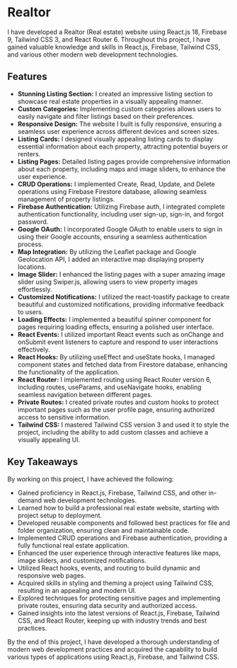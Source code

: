 # Realtor

I have developed a Realtor (Real estate) website using React.js 18, Firebase 9, Tailwind CSS 3, and React Router 6. Throughout this project, I have gained valuable knowledge and skills in React.js, Firebase, Tailwind CSS, and various other modern web development technologies.

## Features

- **Stunning Listing Section:** I created an impressive listing section to showcase real estate properties in a visually appealing manner.
- **Custom Categories:** Implementing custom categories allows users to easily navigate and filter listings based on their preferences.
- **Responsive Design:** The website I built is fully responsive, ensuring a seamless user experience across different devices and screen sizes.
- **Listing Cards:** I designed visually appealing listing cards to display essential information about each property, attracting potential buyers or renters.
- **Listing Pages:** Detailed listing pages provide comprehensive information about each property, including maps and image sliders, to enhance the user experience.
- **CRUD Operations:** I implemented Create, Read, Update, and Delete operations using Firebase Firestore database, allowing seamless management of property listings.
- **Firebase Authentication:** Utilizing Firebase auth, I integrated complete authentication functionality, including user sign-up, sign-in, and forgot password.
- **Google OAuth:** I incorporated Google OAuth to enable users to sign in using their Google accounts, ensuring a seamless authentication process.
- **Map Integration:** By utilizing the Leaflet package and Google Geolocation API, I added an interactive map displaying property locations.
- **Image Slider:** I enhanced the listing pages with a super amazing image slider using Swiper.js, allowing users to view property images effortlessly.
- **Customized Notifications:** I utilized the react-toastify package to create beautiful and customized notifications, providing informative feedback to users.
- **Loading Effects:** I implemented a beautiful spinner component for pages requiring loading effects, ensuring a polished user interface.
- **React Events:** I utilized important React events such as onChange and onSubmit event listeners to capture and respond to user interactions effectively.
- **React Hooks:** By utilizing useEffect and useState hooks, I managed component states and fetched data from Firestore database, enhancing the functionality of the application.
- **React Router:** I implemented routing using React Router version 6, including routes, useParams, and useNavigate hooks, enabling seamless navigation between different pages.
- **Private Routes:** I created private routes and custom hooks to protect important pages such as the user profile page, ensuring authorized access to sensitive information.
- **Tailwind CSS:** I mastered Tailwind CSS version 3 and used it to style the project, including the ability to add custom classes and achieve a visually appealing UI.

## Key Takeaways

By working on this project, I have achieved the following:

- Gained proficiency in React.js, Firebase, Tailwind CSS, and other in-demand web development technologies.
- Learned how to build a professional real estate website, starting with project setup to deployment.
- Developed reusable components and followed best practices for file and folder organization, ensuring clean and maintainable code.
- Implemented CRUD operations and Firebase authentication, providing a fully functional real estate application.
- Enhanced the user experience through interactive features like maps, image sliders, and customized notifications.
- Utilized React hooks, events, and routing to build dynamic and responsive web pages.
- Acquired skills in styling and theming a project using Tailwind CSS, resulting in an appealing and modern UI.
- Explored techniques for protecting sensitive pages and implementing private routes, ensuring data security and authorized access.
- Gained insights into the latest versions of React.js, Firebase, Tailwind CSS, and React Router, keeping up with industry trends and best practices.

By the end of this project, I have developed a thorough understanding of modern web development practices and acquired the capability to build various types of applications using React.js, Firebase, and Tailwind CSS.


